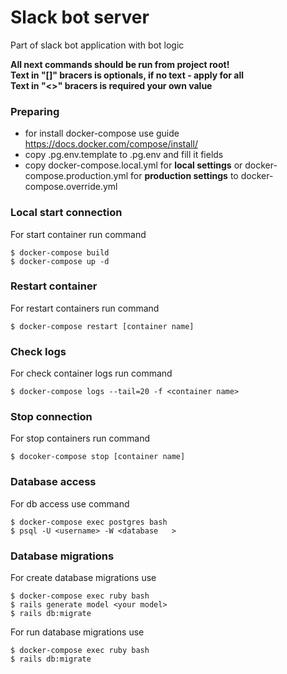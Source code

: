 # Slack bot server
Part of slack bot application with bot logic

**All next commands should be run from project root!**  
**Text in "[]" bracers is optionals, if no text - apply for all**  
**Text in "<>" bracers is required your own value**  

### Preparing

* for install docker-compose use guide https://docs.docker.com/compose/install/
* copy .pg.env.template to .pg.env and fill it fields
* copy docker-compose.local.yml for **local settings** or docker-compose.production.yml for **production settings** to docker-compose.override.yml

### Local start connection
For start container run command
```console
$ docker-compose build
$ docker-compose up -d
```

### Restart container
For restart containers run command
```console
$ docker-compose restart [container name]
```

### Check logs
For check container logs run command
```console
$ docker-compose logs --tail=20 -f <container name>
```

### Stop connection
For stop containers run command
```console
$ docoker-compose stop [container name]
```

### Database access
For db access use command
```console
$ docker-compose exec postgres bash
$ psql -U <username> -W <database   >
```

### Database migrations
For create database migrations use
```console
$ docker-compose exec ruby bash
$ rails generate model <your model>
$ rails db:migrate
```
For run database migrations use
```console
$ docker-compose exec ruby bash
$ rails db:migrate
```



















